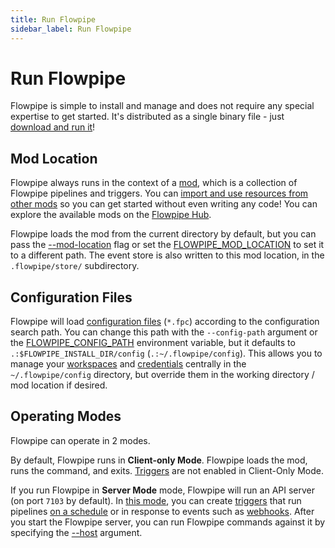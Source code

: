```yaml
---
title: Run Flowpipe
sidebar_label: Run Flowpipe
---
```


# Run Flowpipe

Flowpipe is simple to install and manage and does not require any special expertise to get started.  It's distributed as a single binary file - just [download and run it](/downloads)!

## Mod Location
Flowpipe always runs in the context of a [mod](/docs/build/index), which is a collection of Flowpipe pipelines and triggers.  You can [import and use resources from other mods](/docs/build/mod-dependencies) so you can get started without even writing any code! You can explore the available mods on the [Flowpipe Hub](https://hub.flowpipe.io/).

Flowpipe loads the mod from the current directory by default, but you can pass the [--mod-location](/docs/reference/cli/index) flag or set the [FLOWPIPE_MOD_LOCATION](/docs/reference/env-vars/flowpipe_mod_location) to set it to a different path.  The event store is also written to this mod location, in the `.flowpipe/store/` subdirectory.

## Configuration Files
Flowpipe will load [configuration files](/docs/reference/config-files/index) (`*.fpc`) according to the configuration search path.  You can change this path with the `--config-path` argument or the [FLOWPIPE_CONFIG_PATH](/docs/reference/env-vars/flowpipe_config_path) environment variable, but it defaults to `.:$FLOWPIPE_INSTALL_DIR/config` (`.:~/.flowpipe/config`).  This allows you to manage your [workspaces](/docs/run/workspaces) and [credentials](/docs/run/credentials) centrally in the `~/.flowpipe/config` directory, but override them in the working directory / mod location if desired.


## Operating Modes

Flowpipe can operate in 2 modes.

By default, Flowpipe runs in **Client-only Mode**.  Flowpipe loads the mod, runs the command, and exits. [Triggers](/docs/build/triggers) are not enabled in Client-Only Mode.

If you run Flowpipe in **Server Mode** mode, Flowpipe will run an API server (on port `7103` by default).  In [this mode](/docs/run/server), you can create [triggers](/docs/flowpipe-hcl/trigger/index) that run pipelines [on a schedule](/docs/flowpipe-hcl/trigger/schedule) or in response to events such as [webhooks](/docs/flowpipe-hcl/trigger/http).  After you start the Flowpipe server, you can run Flowpipe commands against it by specifying the [--host](/docs/reference/cli/index) argument.
